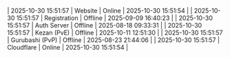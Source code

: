 | 2025-10-30 15:51:57 | Website | Online | 2025-10-30 15:51:54 |
| 2025-10-30 15:51:57 | Registration | Offline | 2025-09-09 16:40:23 |
| 2025-10-30 15:51:57 | Auth Server | Offline | 2025-08-18 09:33:31 |
| 2025-10-30 15:51:57 | Kezan (PvE) | Offline | 2025-10-11 12:51:30 |
| 2025-10-30 15:51:57 | Gurubashi (PvP) | Offline | 2025-08-23 21:44:06 |
| 2025-10-30 15:51:57 | Cloudflare | Online | 2025-10-30 15:51:54 |
